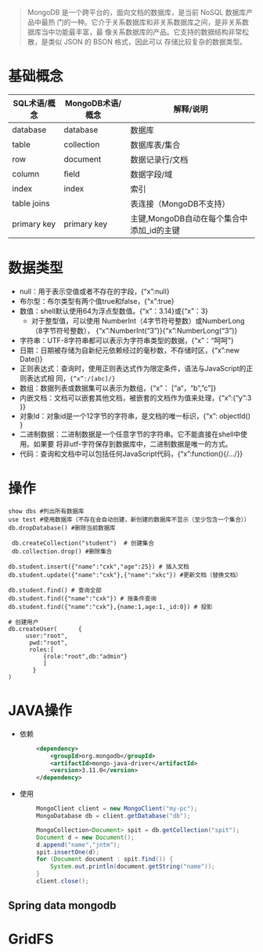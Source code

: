 > MongoDB 是一个跨平台的，面向文档的数据库，是当前 NoSQL 数据库产品中最热 门的一种。它介于关系数据库和非关系数据库之间，是非关系数据库当中功能最丰富，最 像关系数据库的产品。它支持的数据结构非常松散，是类似 JSON 的 BSON 格式，因此可以 存储比较复杂的数据类型。

# 基础概念

SQL术语/概念    | MongoDB术语/概念 | 解释/说明
----------- | ------------ | --------------------------
database    | database     | 数据库
table       | collection   | 数据库表/集合
row         | document     | 数据记录行/文档
column      | ﬁeld         | 数据字段/域
index       | index        | 索引
table joins |              | 表连接（MongoDB不支持）
primary key | primary key  | 主键,MongoDB自动在每个集合中添加_id的主键

# 数据类型

- null：用于表示空值或者不存在的字段，{“x”:null}
- 布尔型：布尔类型有两个值true和false，{“x”:true}
- 数值：shell默认使用64为浮点型数值。{“x”：3.14}或{“x”：3}
  - 对于整型值，可以使用 NumberInt（4字节符号整数）或NumberLong（8字节符号整数）， {“x”:NumberInt(“3”)}{“x”:NumberLong(“3”)}
- 字符串：UTF-8字符串都可以表示为字符串类型的数据，{“x”：“呵呵”}
- 日期：日期被存储为自新纪元依赖经过的毫秒数，不存储时区，{“x”:new Date()}
- 正则表达式：查询时，使用正则表达式作为限定条件，语法与JavaScript的正则表达式相 同，`{“x”:/[abc]/}`
- 数组：数据列表或数据集可以表示为数组，{“x”： [“a“，“b”,”c”]}
- 内嵌文档：文档可以嵌套其他文档，被嵌套的文档作为值来处理，{“x”:{“y”:3 }}
- 对象Id：对象id是一个12字节的字符串，是文档的唯一标识，{“x”: objectId() }
- 二进制数据：二进制数据是一个任意字节的字符串。它不能直接在shell中使用。如果要 将非utf-字符保存到数据库中，二进制数据是唯一的方式。
- 代码：查询和文档中可以包括任何JavaScript代码，{“x”:function(){/…/}}

# 操作

```shell
show dbs #列出所有数据库
use test #使用数据库（不存在会自动创建，新创建的数据库不显示（至少包含一个集合））
db.dropDatabase() #删除当前数据库
```

```shell
 db.createCollection("student")  # 创建集合
 db.collection.drop() #删除集合
```

```shell
db.student.insert({"name":"cxk","age":25}) # 插入文档
db.student.update({"name":"cxk"},{"name":"xkc"}) #更新文档（替换文档）
```

```shell
db.student.find() # 查询全部
db.student.find({"name":"cxk"}) # 按条件查询
db.student.find({"name":"cxk"},{name:1,age:1,_id:0}) # 投影
```

```shell
# 创建用户
db.createUser(      {       
     user:"root",        
      pwd:"root",        
      roles:[
          {role:"root",db:"admin"}
          ]     
       }   
)
```

# JAVA操作

- 依赖

```xml
        <dependency>
            <groupId>org.mongodb</groupId>
            <artifactId>mongo-java-driver</artifactId>
            <version>3.11.0</version>
        </dependency>
```

- 使用

```java
        MongoClient client = new MongoClient("my-pc");
        MongoDatabase db = client.getDatabase("db");

        MongoCollection<Document> spit = db.getCollection("spit");
        Document d = new Document();
        d.append("name","jntm");
        spit.insertOne(d);
        for (Document document : spit.find()) {
            System.out.println(document.getString("name"));
        }
        client.close();
```

## Spring data mongodb


# GridFS

